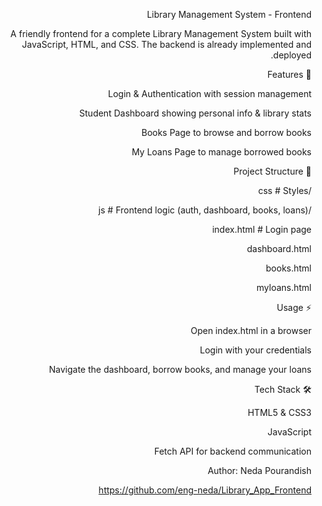 <div dir="rtl" lang="en">

Library Management System - Frontend

A friendly frontend for a complete Library Management System built with JavaScript, HTML, and CSS. The backend is already implemented and deployed.

🚀 Features

Login & Authentication with session management

Student Dashboard showing personal info & library stats

Books Page to browse and borrow books

My Loans Page to manage borrowed books

📂 Project Structure

/css # Styles

/js # Frontend logic (auth, dashboard, books, loans)

index.html # Login page

dashboard.html

books.html

myloans.html

⚡ Usage

Open index.html in a browser

Login with your credentials

Navigate the dashboard, borrow books, and manage your loans

🛠 Tech Stack

HTML5 & CSS3

JavaScript

Fetch API for backend communication

Author:
Neda Pourandish

https://github.com/eng-neda/Library_App_Frontend

